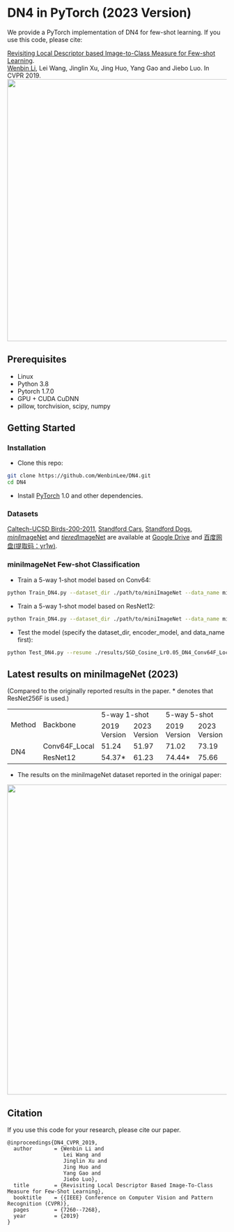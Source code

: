 # DN4 in PyTorch (2023 Version)

We provide a PyTorch implementation of DN4 for few-shot learning.
If you use this code, please cite: 

[Revisiting Local Descriptor based Image-to-Class Measure for Few-shot Learning](http://cs.nju.edu.cn/rl/people/liwb/CVPR19.pdf).<br> 
[Wenbin Li](https://cs.nju.edu.cn/liwenbin/), Lei Wang, Jinglin Xu, Jing Huo, Yang Gao and Jiebo Luo. In CVPR 2019.<br> 
<img src='flowchart.bmp' width=600/>


## Prerequisites
- Linux
- Python 3.8
- Pytorch 1.7.0
- GPU + CUDA CuDNN
- pillow, torchvision, scipy, numpy

## Getting Started
### Installation

- Clone this repo:
```bash
git clone https://github.com/WenbinLee/DN4.git
cd DN4
```

- Install [PyTorch](http://pytorch.org) 1.0 and other dependencies.

### Datasets
[Caltech-UCSD Birds-200-2011](https://data.caltech.edu/records/20098), [Standford Cars](https://ai.stanford.edu/~jkrause/cars/car_dataset.html), [Standford Dogs](http://vision.stanford.edu/aditya86/ImageNetDogs/main.html), [*mini*ImageNet](https://arxiv.org/abs/1606.04080v2) and [*tiered*ImageNet](https://arxiv.org/abs/1803.00676) are available at [Google Drive](https://drive.google.com/drive/u/1/folders/1SEoARH5rADckI-_gZSQRkLclrunL-yb0) and [百度网盘(提取码：yr1w)](https://pan.baidu.com/s/1M3jFo2OI5GTOpytxgtO1qA).


###  miniImageNet Few-shot Classification
- Train a 5-way 1-shot model based on Conv64:
```bash
python Train_DN4.py --dataset_dir ./path/to/miniImageNet --data_name miniImageNet --encoder_model Conv64F_Local --way_num 5 --shot_num 1
```
- Train a 5-way 1-shot model based on ResNet12:
```bash
python Train_DN4.py --dataset_dir ./path/to/miniImageNet --data_name miniImageNet --encoder_model ResNet12 --way_num 5 --shot_num 1
```
- Test the model (specify the dataset_dir, encoder_model, and data_name first):
```bash
python Test_DN4.py --resume ./results/SGD_Cosine_Lr0.05_DN4_Conv64F_Local_Epoch_30_miniImageNet_84_84_5Way_1Shot/ --encoder_model Conv64F_Local
```


## Latest results on miniImageNet (2023)
(Compared to the originally reported results in the paper. * denotes that ResNet256F is used.)
<table>
  <tr>
      <td rowspan="2">Method</td>
      <td rowspan="2">Backbone</td>
      <td colspan="2">5-way 1-shot</td>
      <td colspan="2">5-way 5-shot</td>
  </tr>
  <tr>
      <td>2019 Version</td>
      <td>2023 Version</td>
      <td>2019 Version</td>
      <td>2023 Version</td>
  </tr>

  <tr>
      <td rowspan="2">DN4</td>
      <td> Conv64F_Local </td>
      <td> 51.24 </td>
      <td> 51.97 </td>
      <td> 71.02 </td>
      <td> 73.19 </td>
  </tr>
  <tr>
      <td> ResNet12 </td>
      <td> 54.37* </td>
      <td> 61.23 </td>
      <td> 74.44* </td>
      <td> 75.66 </td>
  </tr>
</table>



- The results on the miniImageNet dataset reported in the orinigal paper: 
<img src='DN4_2019_Version/imgs/Results_miniImageNet2.bmp' align="center" width=710>



## Citation
If you use this code for your research, please cite our paper.
```
@inproceedings{DN4_CVPR_2019,
  author       = {Wenbin Li and
                  Lei Wang and
                  Jinglin Xu and
                  Jing Huo and
                  Yang Gao and
                  Jiebo Luo},
  title        = {Revisiting Local Descriptor Based Image-To-Class Measure for Few-Shot Learning},
  booktitle    = {{IEEE} Conference on Computer Vision and Pattern Recognition (CVPR)},
  pages        = {7260--7268},
  year         = {2019}
}
```
